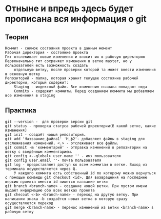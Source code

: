 # Отныне и впредь здесь будет прописана вся информация о git 


## Теория
    Коммит - снимок состояния проекта в данным момент
    Рабочая директория - состояние проекта
    Гит отслеживает новые изменения и вносит их в рабочую директорию
    Первоначально гит сохраняет изменения в ветке master, но у пользователей есть возможность создать 
        отдельную ветку, после проверки которой та может внести изменения в основную ветку 
    Репозиторий - папка, которая хранит текущее состояние рабочей директории, который содержит:
        Staging - индексный файл. Все изменения сначала попадают сюда
        Commits - содержит коммиты. Перед созданием коммита мы добавляем все изменения в staging


## Практика    
    git --version -  для проверки версии git
    git status - проверка статуса рабочей директории(В какой ветке, какие изменения)
    git init - создаёт новый репозиторий. 
    git add 'Назваание_файла1' 'Н_ф2'- добавляет файлы в staging для отслеживания изменений. <.> - отслеживает все файлы.
    git commit -m 'комментарий' - отправка изменений в репозитории на ветку с введённым комментарием.
    git config <--global> user.name '' - имя пользователя
    git config user.email ''- почта пользователя
    git log - предоставляет доступ ко всем коммитам в ветке. Выход из терминала осуществляется через Q.
        У каждого коммита есть собственный id по которому можно вернуться с помощью команды git checkout <id>. Для возвращения на последнюю версию проекта вместо id пишется название ветки 
    git branch <branch-name> - создание новой ветки. При пустом имени выдаёт информацию обо всех ветках проекта
    git checout <-b> <branch-name> - переход на другую ветку. При написании знака -b создаётся новая ветка в которую сразу осуществляется переход 
    git merge <branch-name> - перенос изменений из ветки <branch-name> в рабочую ветку